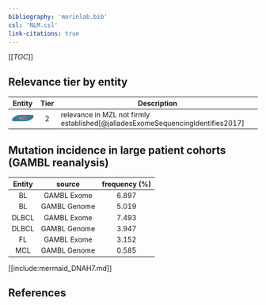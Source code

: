 ```yaml
---
bibliography: 'morinlab.bib'
csl: 'NLM.csl'
link-citations: true
---
```


[[_TOC_]]




## Relevance tier by entity

|Entity|Tier|Description|
|:------:|:----:|--------------------------------------|
|![MZL](images/icons/MZL_tier2.png)|2|relevance in MZL not firmly established[@jalladesExomeSequencingIdentifies2017]|


## Mutation incidence in large patient cohorts (GAMBL reanalysis)

|Entity|source |frequency (%)|
|:------:|:----:|:----:|
|BL|GAMBL Exome |6.897 |
|BL|GAMBL Genome |5.019 |
|DLBCL|GAMBL Exome |7.493 |
|DLBCL|GAMBL Genome |3.947 |
|FL|GAMBL Exome |3.152 |
|MCL|GAMBL Genome |0.585 |


[[include:mermaid_DNAH7.md]]

## References


